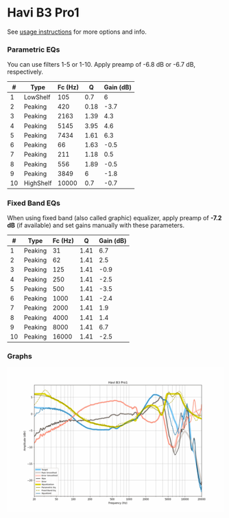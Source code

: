# Havi B3 Pro1
See [usage instructions](https://github.com/jaakkopasanen/AutoEq#usage) for more options and info.

### Parametric EQs
You can use filters 1-5 or 1-10. Apply preamp of -6.8 dB or -6.7 dB, respectively.

|   # | Type      |   Fc (Hz) |    Q |   Gain (dB) |
|-----|-----------|-----------|------|-------------|
|   1 | LowShelf  |       105 | 0.7  |         6   |
|   2 | Peaking   |       420 | 0.18 |        -3.7 |
|   3 | Peaking   |      2163 | 1.39 |         4.3 |
|   4 | Peaking   |      5145 | 3.95 |         4.6 |
|   5 | Peaking   |      7434 | 1.61 |         6.3 |
|   6 | Peaking   |        66 | 1.63 |        -0.5 |
|   7 | Peaking   |       211 | 1.18 |         0.5 |
|   8 | Peaking   |       556 | 1.89 |        -0.5 |
|   9 | Peaking   |      3849 | 6    |        -1.8 |
|  10 | HighShelf |     10000 | 0.7  |        -0.7 |

### Fixed Band EQs
When using fixed band (also called graphic) equalizer, apply preamp of **-7.2 dB** (if available) and set gains manually with these parameters.

|   # | Type    |   Fc (Hz) |    Q |   Gain (dB) |
|-----|---------|-----------|------|-------------|
|   1 | Peaking |        31 | 1.41 |         6.7 |
|   2 | Peaking |        62 | 1.41 |         2.5 |
|   3 | Peaking |       125 | 1.41 |        -0.9 |
|   4 | Peaking |       250 | 1.41 |        -2.5 |
|   5 | Peaking |       500 | 1.41 |        -3.5 |
|   6 | Peaking |      1000 | 1.41 |        -2.4 |
|   7 | Peaking |      2000 | 1.41 |         1.9 |
|   8 | Peaking |      4000 | 1.41 |         1.4 |
|   9 | Peaking |      8000 | 1.41 |         6.7 |
|  10 | Peaking |     16000 | 1.41 |        -2.5 |

### Graphs
![](./Havi%20B3%20Pro1.png)
